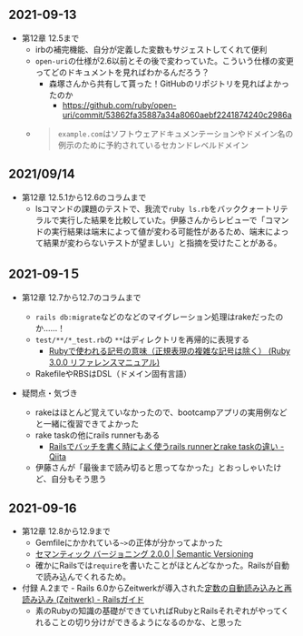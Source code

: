 ## 2021\-09\-13
- 第12章 12.5まで
    - irbの補完機能、自分が定義した変数もサジェストしてくれて便利
    - `open-uri`の仕様が2.6以前とその後で変わっていた。こういう仕様の変更ってどのドキュメントを見ればわかるんだろう？
        - 森塚さんから共有して貰った！GitHubのリポジトリを見ればよかったのか
            - https://github.com/ruby/open-uri/commit/53862fa35887a34a8060aebf2241874240c2986a
    - > `example.com`はソフトウェアドキュメンテーションやドメイン名の例示のために予約されているセカンドレベルドメイン

## 2021/09/14
- 第12章 12.5.1から12.6のコラムまで
    - lsコマンドの課題のテストで、我流で`ruby ls.rb`をバッククォートリテラルで実行した結果を比較していた。伊藤さんからレビューで「コマンドの実行結果は端末によって値が変わる可能性があるため、端末によって結果が変わらないテストが望ましい」と指摘を受けたことがある。


## 2021\-09\-1５
- 第12章 12.7から12.7のコラムまで
    - `rails db:migrate`などのなどのマイグレーション処理はrakeだったのか……！
    - `test/**/*_test.rb`の `**`はディレクトリを再帰的に表現する
        - [Rubyで使われる記号の意味（正規表現の複雑な記号は除く） \(Ruby 3\.0\.0 リファレンスマニュアル\)](https://docs.ruby-lang.org/ja/latest/doc/symref.html#ast)
    - RakefileやRBSはDSL（ドメイン固有言語）

- 疑問点・気づき
    - rakeはほとんど覚えていなかったので、bootcampアプリの実用例などと一緒に復習できてよかった
    - rake taskの他にrails runnerもある
        - [Railsでバッチを書く時によく使うrails runnerとrake taskの違い \- Qiita](https://qiita.com/rllllho/items/672e336a03335cba6b34)
    - 伊藤さんが「最後まで読み切ると思ってなかった」とおっしゃいたけど、自分もそう思う


## 2021\-09\-16
- 第12章 12.8から12.9まで
    - Gemfileにかかれている`~>`の正体が分かってよかった
    - [セマンティック バージョニング 2\.0\.0 \| Semantic Versioning](https://semver.org/lang/ja/)
    - 確かにRailsでは`require`を書いたことがほとんどなかった。Railsが自動で読み込んでくれるため。
- 付録 A.2まで
        - Rails 6.0からZeitwerkが導入された[定数の自動読み込みと再読み込み \(Zeitwerk\) \- Railsガイド](https://railsguides.jp/autoloading_and_reloading_constants.html)
    - 素のRubyの知識の基礎ができていればRubyとRailsそれぞれがやってくれることの切り分けができるようになるのかな、と思った
